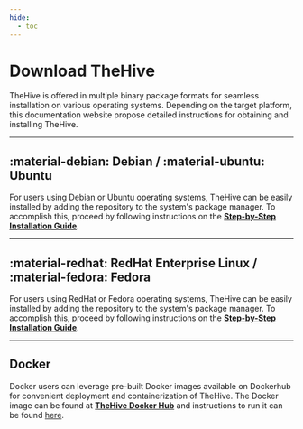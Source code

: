 ```yaml
---
hide:
  - toc
---
```


# Download TheHive

TheHive is offered in multiple binary package formats for seamless installation on various operating systems. Depending on the target platform, this documentation website propose detailed instructions for obtaining and installing TheHive.

---

## :material-debian: Debian / :material-ubuntu: Ubuntu

For users using Debian or Ubuntu operating systems, TheHive can be easily installed by adding the repository to the system's package manager. To accomplish this, proceed by following instructions on the [**Step-by-Step Installation Guide**](../installation/step-by-step-installation-guide.md).


---

## :material-redhat: RedHat Enterprise Linux / :material-fedora: Fedora

For users using RedHat or Fedora operating systems, TheHive can be easily installed by adding the repository to the system's package manager. To accomplish this, proceed by following instructions on the [**Step-by-Step Installation Guide**](../installation/step-by-step-installation-guide.md).

---

## Docker
Docker users can leverage pre-built Docker images available on Dockerhub for convenient deployment and containerization of TheHive. The Docker image can be found at [**TheHive Docker Hub**](https://hub.docker.com/r/strangebee/TheHive) and instructions to run it can be found [here](../installation/docker.md).

